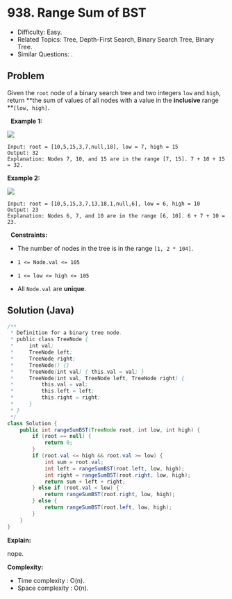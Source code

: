 # 938. Range Sum of BST

- Difficulty: Easy.
- Related Topics: Tree, Depth-First Search, Binary Search Tree, Binary Tree.
- Similar Questions: .

## Problem

Given the ```root``` node of a binary search tree and two integers ```low``` and ```high```, return **the sum of values of all nodes with a value in the **inclusive** range **```[low, high]```.

 
**Example 1:**

![](https://assets.leetcode.com/uploads/2020/11/05/bst1.jpg)

```
Input: root = [10,5,15,3,7,null,18], low = 7, high = 15
Output: 32
Explanation: Nodes 7, 10, and 15 are in the range [7, 15]. 7 + 10 + 15 = 32.
```

**Example 2:**

![](https://assets.leetcode.com/uploads/2020/11/05/bst2.jpg)

```
Input: root = [10,5,15,3,7,13,18,1,null,6], low = 6, high = 10
Output: 23
Explanation: Nodes 6, 7, and 10 are in the range [6, 10]. 6 + 7 + 10 = 23.
```

 
**Constraints:**


	
- The number of nodes in the tree is in the range ```[1, 2 * 104]```.
	
- ```1 <= Node.val <= 105```
	
- ```1 <= low <= high <= 105```
	
- All ```Node.val``` are **unique**.



## Solution (Java)

```java
/**
 * Definition for a binary tree node.
 * public class TreeNode {
 *     int val;
 *     TreeNode left;
 *     TreeNode right;
 *     TreeNode() {}
 *     TreeNode(int val) { this.val = val; }
 *     TreeNode(int val, TreeNode left, TreeNode right) {
 *         this.val = val;
 *         this.left = left;
 *         this.right = right;
 *     }
 * }
 */
class Solution {
    public int rangeSumBST(TreeNode root, int low, int high) {
        if (root == null) {
            return 0;
        }
        if (root.val <= high && root.val >= low) {
            int sum = root.val;
            int left = rangeSumBST(root.left, low, high);
            int right = rangeSumBST(root.right, low, high);
            return sum + left + right;
        } else if (root.val < low) {
            return rangeSumBST(root.right, low, high);
        } else {
            return rangeSumBST(root.left, low, high);
        }
    }
}
```

**Explain:**

nope.

**Complexity:**

* Time complexity : O(n).
* Space complexity : O(n).
